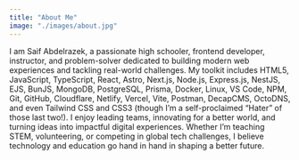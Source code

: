 ```yaml
---
title: "About Me"
image: "./images/about.jpg"
---
```


I am Saif Abdelrazek, a passionate high schooler, frontend developer, instructor, and problem-solver dedicated to building modern web experiences and tackling real-world challenges. My toolkit includes HTML5, JavaScript, TypeScript, React, Astro, Next.js, Node.js, Express.js, NestJS, EJS, BunJS, MongoDB, PostgreSQL, Prisma, Docker, Linux, VS Code, NPM, Git, GitHub, Cloudflare, Netlify, Vercel, Vite, Postman, DecapCMS, OctoDNS, and even Tailwind CSS and CSS3 (though I’m a self-proclaimed “Hater” of those last two!). I enjoy leading teams, innovating for a better world, and turning ideas into impactful digital experiences. Whether I’m teaching STEM, volunteering, or competing in global tech challenges, I believe technology and education go hand in hand in shaping a better future.
